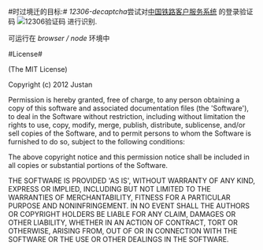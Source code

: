 #时过境迁的目标:#
  *12306-decaptcha*尝试对[中国铁路客户服务系统](https://dynamic.12306.cn/otsweb/) 的登录验证码 ![12306验证码](https://dynamic.12306.cn/otsweb/passCodeAction.do?rand=lrand "") 进行识别. 

  可运行在 *browser / node* 环境中
  
#License#

(The MIT License)

Copyright (c) 2012 Justan

Permission is hereby granted, free of charge, to any person obtaining a copy of this software and associated documentation files (the 'Software'), to deal in the Software without restriction, including without limitation the rights to use, copy, modify, merge, publish, distribute, sublicense, and/or sell copies of the Software, and to permit persons to whom the Software is furnished to do so, subject to the following conditions:

The above copyright notice and this permission notice shall be included in all copies or substantial portions of the Software.

THE SOFTWARE IS PROVIDED 'AS IS', WITHOUT WARRANTY OF ANY KIND, EXPRESS OR IMPLIED, INCLUDING BUT NOT LIMITED TO THE WARRANTIES OF MERCHANTABILITY, FITNESS FOR A PARTICULAR PURPOSE AND NONINFRINGEMENT. IN NO EVENT SHALL THE AUTHORS OR COPYRIGHT HOLDERS BE LIABLE FOR ANY CLAIM, DAMAGES OR OTHER LIABILITY, WHETHER IN AN ACTION OF CONTRACT, TORT OR OTHERWISE, ARISING FROM, OUT OF OR IN CONNECTION WITH THE SOFTWARE OR THE USE OR OTHER DEALINGS IN THE SOFTWARE.